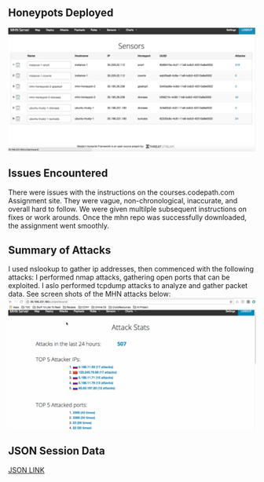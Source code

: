 ## Honeypots Deployed
![](https://github.com/neltoms/cybersecurity/blob/master/Week_9/GIF/honeypots_deployed.png)

## Issues Encountered
There were issues with the instructions on the courses.codepath.com Assignment site. They were vague, non-chronological, 
inaccurate, and overall hard to follow. We were given multilple subsequent instructions on fixes or work arounds. Once the mhn
repo was successfully downloaded, the assignment went smoothly.

## Summary of Attacks
I used nslookup to gather ip addresses, then commenced with the following attacks:
I performed nmap attacks, gathering open ports that can be exploited. I aslo performed tcpdump attacks to analyze and gather packet data. See screen shots of the MHN attacks below:
![](https://github.com/neltoms/cybersecurity/blob/master/Week_9/GIF/mhn_gif.gif)

## JSON Session Data
[JSON LINK](https://github.com/neltoms/cybersecurity/blob/master/Week_9/json_data.json)

